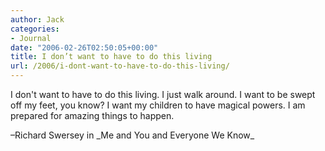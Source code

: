 ```yaml
---
author: Jack
categories:
- Journal
date: "2006-02-26T02:50:05+00:00"
title: I don’t want to have to do this living
url: /2006/i-dont-want-to-have-to-do-this-living/
---
```


I don't want to have to do this living. I just walk around. I want to be swept off my feet, you know? I want my children to have magical powers. I am prepared for amazing things to happen. 

&#8211;Richard Swersey in \_Me and You and Everyone We Know\_